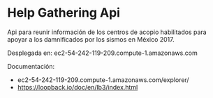# Help Gathering Api

Api para reunir información de los centros de acopio habilitados para apoyar a los damnificados por los sismos en
México 2017.

Desplegada en:
ec2-54-242-119-209.compute-1.amazonaws.com

Documentación:
 - ec2-54-242-119-209.compute-1.amazonaws.com/explorer/
 - https://loopback.io/doc/en/lb3/index.html
